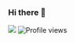 ### Hi there 👋
![](https://komarev.com/ghpvc/?username=milyo001)
![Profile views](https://gpvc.arturio.dev/milyo001)
